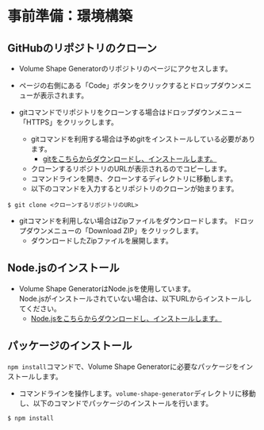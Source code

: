 # 事前準備：璟境構築

## GitHubのリポジトリのクローン

- Volume Shape Generatorのリポジトリのページにアクセスします。<br>
- ページの右側にある「Code」ボタンをクリックするとドロップダウンメニューが表示されます。<br>

- gitコマンドでリポジトリをクローンする場合はドロップダウンメニュー「HTTPS」をクリックします。
  - gitコマンドを利用する場合は予めgitをインストールしている必要があります。
    - [gitをこちらからダウンロードし、インストールします。](https://git-scm.com/downloads)
  - クローンするリポジトリのURLが表示されるのでコピーします。
  - コマンドラインを開き、クローンするディレクトリに移動します。
  - 以下のコマンドを入力するとリポジトリのクローンが始まります。
  
```
$ git clone <クローンするリポジトリのURL>
```

- gitコマンドを利用しない場合はZipファイルをダウンロードします。 ドロップダウンメニューの「Download ZIP」をクリックします。
  - ダウンロードしたZipファイルを展開します。


## Node.jsのインストール
- Volume Shape GeneratorはNode.jsを使用しています。  
  Node.jsがインストールされていない場合は、以下URLからインストールしてください。
    - [Node.jsをこちらからダウンロードし、インストールします。](https://nodejs.org/ja/)

## パッケージのインストール

```npm install```コマンドで、Volume Shape Generatorに必要なパッケージをインストールします。
- コマンドラインを操作します。```volume-shape-generator```ディレクトリに移動し、以下のコマンドでパッケージのインストールを行います。

```
$ npm install
```
